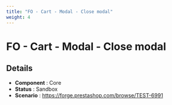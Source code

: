 ```yaml
---
title: "FO - Cart - Modal - Close modal"
weight: 4
---
```


# FO - Cart - Modal - Close modal
## Details
* **Component** : Core
* **Status** : Sandbox
* **Scenario** : https://forge.prestashop.com/browse/TEST-6991
